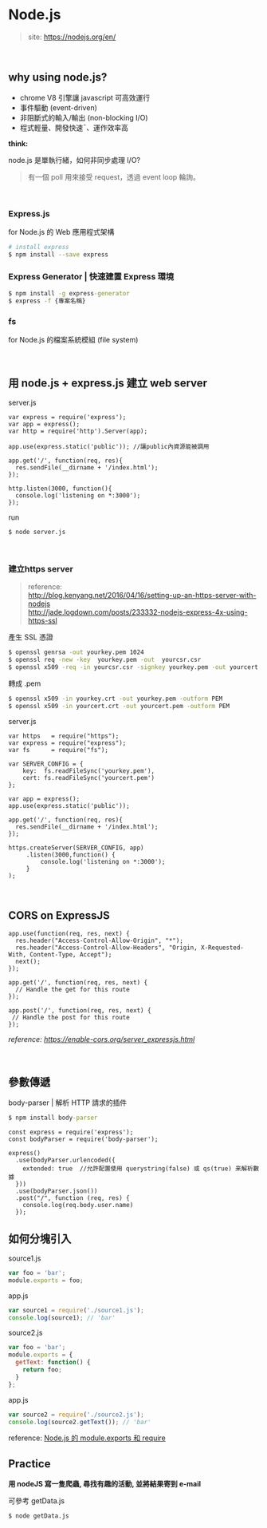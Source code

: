 # Node.js
>site: https://nodejs.org/en/

<br />
  
## why using node.js?

* chrome V8 引擎讓 javascript 可高效運行
* 事件驅動 (event-driven)
* 非阻斷式的輸入/輸出 (non-blocking I/O)
* 程式輕量、開發快速¯、運作效率高

**think:**

node.js 是單執行緒，如何非同步處理 I/O?

> 有一個 poll 用來接受 request，透過 event loop 輪詢。

<br />

### Express.js

for Node.js 的 Web 應用程式架構

```sh
# install express
$ npm install --save express
```

### Express Generator | 快速建置 Express 環境

```cmd
$ npm install -g express-generator
$ express -f {專案名稱}
```

### fs

for Node.js 的檔案系統模組 (file system)

<br>

## 用 node.js + express.js 建立 web server

server.js

```node
var express = require('express');
var app = express();
var http = require('http').Server(app);

app.use(express.static('public')); //讓public內資源能被調用

app.get('/', function(req, res){
  res.sendFile(__dirname + '/index.html');
});

http.listen(3000, function(){
  console.log('listening on *:3000');
});
```

run

```
$ node server.js
```

<br>

### 建立https server

> reference:<br>
> http://blog.kenyang.net/2016/04/16/setting-up-an-https-server-with-nodejs<br>
> http://jade.logdown.com/posts/233332-nodejs-express-4x-using-https-ssl

產生 SSL 憑證
```cmd
$ openssl genrsa -out yourkey.pem 1024
$ openssl req -new -key  yourkey.pem -out  yourcsr.csr
$ openssl x509 -req -in yourcsr.csr -signkey yourkey.pem -out yourcert.pem
```

轉成 .pem
```cmd
$ openssl x509 -in yourkey.crt -out yourkey.pem -outform PEM
$ openssl x509 -in yourcert.crt -out yourcert.pem -outform PEM
```

server.js

```node
var https   = require("https");
var express = require("express");
var fs      = require("fs");

var SERVER_CONFIG = {
    key:  fs.readFileSync('yourkey.pem'),
    cert: fs.readFileSync('yourcert.pem')
};

var app = express();
app.use(express.static('public'));

app.get('/', function(req, res){
  res.sendFile(__dirname + '/index.html');
});

https.createServer(SERVER_CONFIG, app)
     .listen(3000,function() {
         console.log('listening on *:3000');
     }
);
```

<br>

## CORS on ExpressJS

```node
app.use(function(req, res, next) {
  res.header("Access-Control-Allow-Origin", "*");
  res.header("Access-Control-Allow-Headers", "Origin, X-Requested-With, Content-Type, Accept");
  next();
});

app.get('/', function(req, res, next) {
  // Handle the get for this route
});

app.post('/', function(req, res, next) {
 // Handle the post for this route
});
```

*reference: https://enable-cors.org/server_expressjs.html*

<br>

## 參數傳遞

body-parser | 解析 HTTP 請求的插件
```cmd
$ npm install body-parser
```

```node
const express = require('express');
const bodyParser = require('body-parser');

express()
  .use(bodyParser.urlencoded({ 
    extended: true  //允許配置使用 querystring(false) 或 qs(true) 来解析數據
  }))
  .use(bodyParser.json())
  .post("/", function (req, res) {
    console.log(req.body.user.name)
  });
```

## 如何分塊引入

source1.js
```js
var foo = 'bar';
module.exports = foo;
```

app.js
```js
var source1 = require('./source1.js');
console.log(source1); // 'bar'
```

source2.js
```js
var foo = 'bar';
module.exports = {
  getText: function() {
    return foo;
  }
};
```

app.js
```js
var source2 = require('./source2.js');
console.log(source2.getText()); // 'bar'
```

reference: [Node.js 的 module.exports 和 require](https://dwatow.github.io/2018/02-13-js-module-require-exports/)

## Practice

**用 nodeJS 寫一隻爬蟲, 尋找有趣的活動, 並將結果寄到 e-mail**

可參考 getData.js

```
$ node getData.js
```
